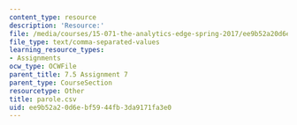 ```yaml
---
content_type: resource
description: 'Resource:'
file: /media/courses/15-071-the-analytics-edge-spring-2017/ee9b52a20d6ebf5944fb3da9171fa3e0_parole.csv
file_type: text/comma-separated-values
learning_resource_types:
- Assignments
ocw_type: OCWFile
parent_title: 7.5 Assignment 7
parent_type: CourseSection
resourcetype: Other
title: parole.csv
uid: ee9b52a2-0d6e-bf59-44fb-3da9171fa3e0
---
```

